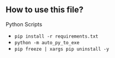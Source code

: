 ## How to use this file?

Python Scripts

- `pip install -r requirements.txt`
- `python -m auto_py_to_exe`
- `pip freeze | xargs pip uninstall -y`

